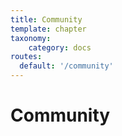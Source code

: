 ```yaml
---
title: Community
template: chapter
taxonomy:
    category: docs
routes:
  default: '/community'
---
```


# Community
